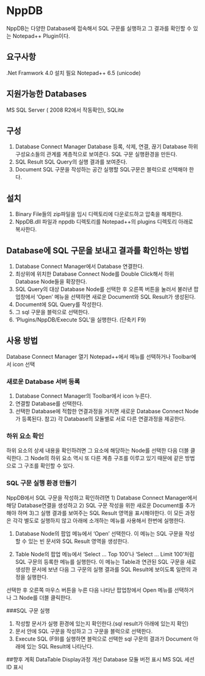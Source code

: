 ﻿# NppDB
NppDB는 다양한 Database에 접속해서 SQL 구문를 실행하고 그 결과를 확인할 수 있는 Notepad++ Plugin이다.

## 요구사항
.Net Framwork 4.0 설치 필요
Notepad++ 6.5 (unicode)

## 지원가능한 Databases
MS SQL Server ( 2008 R2에서 작동확인), SQLite

## 구성
1. Database Connect Manager 
	Database 등록, 삭제, 연결, 끊기
	Database 하위 구성요소들의 관계를 계층적으로 보여준다.
	SQL 구문 실행환경을 만든다.
2. SQL Result
	SQL Query의 실행 결과를 보여준다.
3. Document
	SQL 구문을 작성하는 공간
	실행할 SQL구문은 블럭으로 선택해야 한다. 

## 설치
1. Binary File들의 zip파일을 임시 디렉토리에 다운로드하고 압축을 해제한다.
2. NppDB.dll 파일과 nppdb 디렉토리를 Notepad++의 plugins 디렉토리 아래로 복사한다.


## Database에 SQL 구문을 보내고 결과를 확인하는 방법
1. Database Connect Manager에서 Database 연결한다.
2. 최상위에 위치한 Database Connect Node를 Double Click해서 하위 Database Node들을 확장한다.
3. SQL Query의 대상 Database Node를 선택한 후 오른쪽 버튼을 눌러서 불러낸 팝업창에서 ‘Open’ 메뉴을 선택하면 새로운 Document와 SQL Result가 생성된다.
4. Document에 SQL Query를 작성한다.
5. 그 sql 구문을 블럭으로 선택한다.
6. ‘Plugins/NppDB/Execute SQL’을 실행한다. (단축키 F9)

## 사용 방법
Database Connect Manager 열기
Notepad++에서 메뉴를 선택하거나 Toolbar에서 icon 선택

### 새로운 Database 서버 등록
1. Database Connect Manager의 Toolbar에서 icon 누른다.
2. 연결할 Database를 선택한다.
3. 선택한 Database에 적합한 연결과정을 거치면 새로운 Database Connect Node가 등록된다.
	참고) 각 Database의 모듈별로 서로 다른 연결과정을 제공한다. 
    
### 하위 요소 확인
하위 요소의 상세 내용을 확인하려면 그 요소에 해당하는 Node를 선택한 다음 더블 클릭한다.
그 Node의 하위 요소 역시 또 다른 계층 구조를 이루고 있기 때문에 같은 방법으로 그 구조를 확인할 수 있다.

### SQL 구문 실행 환경 만들기
NppDB에서 SQL 구문을 작성하고 확인하려면 1) Database Connect Manager에서 해당 Database연결을 생성하고  2) SQL 구문 작성을 위한 새로운 Document를 추가해야 하며 3)그 실행 결과를 보여주는 SQL Result 영역을 표시해야한다.
이 모든 과정은 각각 별도로 실행하지 않고 아래에 소개하는 메뉴를 사용해서 한번에 실행한다.

1. Database Node의 팝업 메뉴에서 ‘Open’ 선택한다.
	이 메뉴는 SQL 구문을 작성할 수 있는 빈 문서와 SQL Result 영역을 생성한다.
	
2. Table Node의 팝업 메뉴에서 ‘Select … Top 100’나 ‘Select … Limit 100’처럼 SQL 구문의 등록한 메뉴를 실행한다.
	이 메뉴는 Table과 연관된 SQL 구문을 새로 생성한 문서에 보낸 다음 그 구문의 실행 결과를 SQL Result에 보이도록 일련의 과정을 실행한다.
	

선택한 후 오른쪽 마우스 버튼을 누른 다음 나타난 팝업창에서 Open 메뉴를 선택하거나 그 Node를 더블 클릭한다.

###SQL 구문 실행
1. 작성할 문서가 실행 환경에 있는지 확인한다.(sql result가 아래에 있는지 확인)
2. 문서 안에 SQL 구문을 작성하고 그 구문을 블럭으로 선택한다. 
3. Execute SQL (F9)를 실행하면 블럭으로 선택한 sql 구문의 결과가 Document 아래에 있는 SQL Result에 나타난다.


##향후 계획
DataTable Display과정 개선
Database 모듈 버전 표시
MS SQL 세션ID 표시
